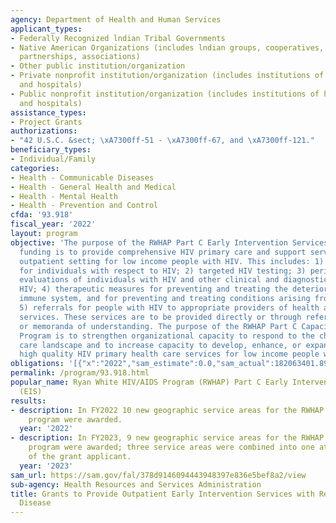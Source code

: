 ```yaml
---
agency: Department of Health and Human Services
applicant_types:
- Federally Recognized lndian Tribal Governments
- Native American Organizations (includes lndian groups, cooperatives, corporations,
  partnerships, associations)
- Other public institution/organization
- Private nonprofit institution/organization (includes institutions of higher education
  and hospitals)
- Public nonprofit institution/organization (includes institutions of higher education
  and hospitals)
assistance_types:
- Project Grants
authorizations:
- "42 U.S.C. &sect; \xA7300ff-51 - \xA7300ff-67, and \xA7300ff-121."
beneficiary_types:
- Individual/Family
categories:
- Health - Communicable Diseases
- Health - General Health and Medical
- Health - Mental Health
- Health - Prevention and Control
cfda: '93.918'
fiscal_year: '2022'
layout: program
objective: 'The purpose of the RWHAP Part C Early Intervention Services Program (EIS)
  funding is to provide comprehensive HIV primary care and support services in an
  outpatient setting for low income people with HIV. This includes: 1) counseling
  for individuals with respect to HIV; 2) targeted HIV testing; 3) periodic medical
  evaluations of individuals with HIV and other clinical and diagnostic services regarding
  HIV; 4) therapeutic measures for preventing and treating the deterioration of the
  immune system, and for preventing and treating conditions arising from HIV; and
  5) referrals for people with HIV to appropriate providers of health and support
  services. These services are to be provided directly or through referrals, contracts,
  or memoranda of understanding. The purpose of the RWHAP Part C Capacity Development
  Program is to strengthen organizational capacity to respond to the changing health
  care landscape and to increase capacity to develop, enhance, or expand access to
  high quality HIV primary health care services for low income people with HIV.'
obligations: '[{"x":"2022","sam_estimate":0.0,"sam_actual":182063401.89,"usa_spending_actual":180005393.32},{"x":"2023","sam_estimate":178856892.0,"sam_actual":0.0,"usa_spending_actual":164602501.86},{"x":"2024","sam_estimate":189000000.0,"sam_actual":0.0,"usa_spending_actual":0.0}]'
permalink: /program/93.918.html
popular_name: Ryan White HIV/AIDS Program (RWHAP) Part C Early Intervention Services
  (EIS)
results:
- description: In FY2022 10 new geographic service areas for the RWHAP Part C EIS
    program were awarded.
  year: '2022'
- description: In FY2023, 9 new geographic service areas for the RWHAP Part C EIS
    program were awarded; three service areas were combined into one at the request
    of the grant applicant.
  year: '2023'
sam_url: https://sam.gov/fal/378d9146094443948397e836e5bef8a2/view
sub-agency: Health Resources and Services Administration
title: Grants to Provide Outpatient Early Intervention Services with Respect to HIV
  Disease
---
```

